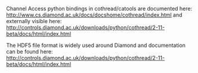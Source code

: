 
Channel Access python bindings in cothread/catools are documented here:
http://www.cs.diamond.ac.uk/docs/docshome/cothread/index.html
and externally visible here: 
http://controls.diamond.ac.uk/downloads/python/cothread/2-11-beta/docs/html/index.html

The HDF5 file format is widely used around Diamond and documentation can be found
here: http://controls.diamond.ac.uk/downloads/python/cothread/2-11-beta/docs/html/index.html

